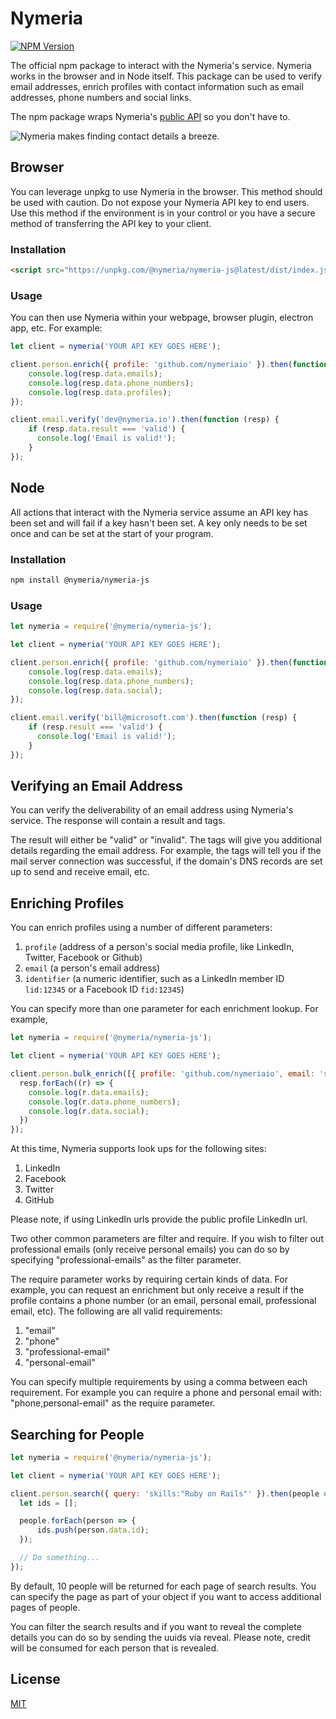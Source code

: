 # Nymeria

[![NPM Version](https://img.shields.io/npm/v/@nymeria/nymeria-js?style=flat-square)](https://www.npmjs.com/package/@nymeria/nymeria-js)

The official npm package to interact with the Nymeria's service. Nymeria
works in the browser and in Node itself. This package can be used to verify
email addresses, enrich profiles with contact information such as email
addresses, phone numbers and social links.

The npm package wraps Nymeria's [public API](https://www.nymeria.io/developers) so you don't have to.

![Nymeria makes finding contact details a breeze.](https://www.nymeria.io/assets/images/marquee.png)

## Browser

You can leverage unpkg to use Nymeria in the browser. This method should be
used with caution. Do not expose your Nymeria API key to end users. Use this
method if the environment is in your control or you have a secure method of
transferring the API key to your client.

### Installation

```html
<script src="https://unpkg.com/@nymeria/nymeria-js@latest/dist/index.js"></script>
```

### Usage

You can then use Nymeria within your webpage, browser plugin, electron app, etc. For example:

```javascript
let client = nymeria('YOUR API KEY GOES HERE');

client.person.enrich({ profile: 'github.com/nymeriaio' }).then(function (resp) {
    console.log(resp.data.emails);
    console.log(resp.data.phone_numbers);
    console.log(resp.data.profiles);
});

client.email.verify('dev@nymeria.io').then(function (resp) {
    if (resp.data.result === 'valid') {
      console.log('Email is valid!');
    }
});
```

## Node

All actions that interact with the Nymeria service assume an API key has been
set and will fail if a key hasn't been set. A key only needs to be set once and
can be set at the start of your program.

### Installation

```bash
npm install @nymeria/nymeria-js
```

### Usage

```javascript
let nymeria = require('@nymeria/nymeria-js');

let client = nymeria('YOUR API KEY GOES HERE');

client.person.enrich({ profile: 'github.com/nymeriaio' }).then(function (resp) {
    console.log(resp.data.emails);
    console.log(resp.data.phone_numbers);
    console.log(resp.data.social);
});

client.email.verify('bill@microsoft.com').then(function (resp) {
    if (resp.result === 'valid') {
      console.log('Email is valid!');
    }
});
```

## Verifying an Email Address

You can verify the deliverability of an email address using Nymeria's service.
The response will contain a result and tags.

The result will either be "valid" or "invalid". The tags will give you
additional details regarding the email address. For example, the tags will tell
you if the mail server connection was successful, if the domain's DNS records
are set up to send and receive email, etc.

## Enriching Profiles

You can enrich profiles using a number of different parameters:

1. `profile` (address of a person's social media profile, like LinkedIn, Twitter, Facebook or Github)
2. `email` (a person's email address)
3. `identifier` (a numeric identifier, such as a LinkedIn member ID `lid:12345` or a Facebook ID `fid:12345`)

You can specify more than one parameter for each enrichment lookup. For
example,

```javascript
let nymeria = require('@nymeria/nymeria-js');

let client = nymeria('YOUR API KEY GOES HERE');

client.person.bulk_enrich([{ profile: 'github.com/nymeriaio', email: 'someone@nymeria.io', lid: '12345' }]).then(function (resp) {
  resp.forEach((r) => {
    console.log(r.data.emails);
    console.log(r.data.phone_numbers);
    console.log(r.data.social);
  })
});
```

At this time, Nymeria supports look ups for the following sites:

1. LinkedIn
1. Facebook
1. Twitter
1. GitHub

Please note, if using LinkedIn urls provide the public profile
LinkedIn url.

Two other common parameters are filter and require. If you wish
to filter out professional emails (only receive personal
emails) you can do so by specifying "professional-emails"
as the filter parameter.

The require parameter works by requiring certain kinds of data.
For example, you can request an enrichment but only receive a
result if the profile contains a phone number (or an email,
personal email, professional email, etc). The following are
all valid requirements:

1. "email"
1. "phone"
1. "professional-email"
1. "personal-email"

You can specify multiple requirements by using
a comma between each requirement. For example
you can require a phone and personal email
with: "phone,personal-email" as the require
parameter.

## Searching for People

```javascript
let nymeria = require('@nymeria/nymeria-js');

let client = nymeria('YOUR API KEY GOES HERE');

client.person.search({ query: 'skills:"Ruby on Rails"' }).then(people => {
  let ids = [];

  people.forEach(person => {
      ids.push(person.data.id);
  });

  // Do something...
});
```

By default, 10 people will be returned for
each page of search results. You can
specify the page as part of your object if
you want to access additional pages of
people.

You can filter the search results and if
you want to reveal the complete details you
can do so by sending the uuids via reveal.
Please note, credit will be consumed for
each person that is revealed.

License
-------

[MIT](LICENSE)
